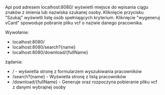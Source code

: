 Api pod adresem localhost:8080/ wyświetli miejsce do wpisania ciągu znaków z imienia lub nazwiska szukanej osoby.
Kliknięcie przycisku "Szukaj" wyświetli listę osób spełniających kryterium.
Kliknięcie "wygeneruj vCard" spowoduje pobranie pliku vcf o nazwie danego pracownika.

Wywołanie:

- localhost:8080/
- localhost:8080/search?{name}
- localhost:8080/download/{fullName}

żądania:

- /    			-   wyświetla stronę z formularzem wyszukiwania pracowników
- /search?{name}  	-  Wyświetla stronę z listą pracowników
- /download/{fullName}    -  Generuje oraz rozpoczyna pobieranie pliku vcf z danymi wybrajnej osoby 
